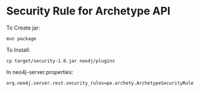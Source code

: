 # Security Rule for Archetype API

To Create jar:

    mvn package

To Install:

    cp target/security-1.0.jar neo4j/plugins


In neo4j-server.properties:

    org.neo4j.server.rest.security_rules=pe.archety.ArchetypeSecurityRule
